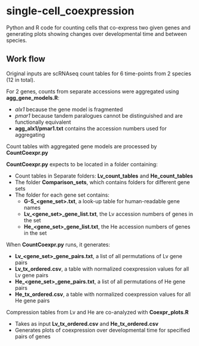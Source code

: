 # single-cell_coexpression
Python and R code for counting cells that co-express two given genes and generating plots showing changes over developmental time and between species. 

## Work flow
Original inputs are scRNAseq count tables for 6 time-points from 2 species (12 in total).  
  
For 2 genes, counts from separate accessions were aggregated using **agg_gene_models.R**:  
  - *alx1* because the gene model is fragmented  
  - *pmar1* because tandem paralogues cannot be distinguished and are functionally equivalent  
  - **agg_alx1/pmar1.txt** contains the accession numbers used for aggregating  
  
Count tables with aggregated gene models are processed by **CountCoexpr.py**  
  
**CountCoexpr.py** expects to be located in a folder containing:  
  - Count tables in Separate folders: **Lv_count_tables** and **He_count_tables**  
  - The folder **Comparison_sets**, which contains folders for different gene sets  
  - The folder for each gene set contains:
    - **G-S_<gene_set>.txt**, a look-up table for human-readable gene names
    - **Lv_<gene_set>_gene_list.txt**, the Lv accession numbers of genes in the set
    - **He_<gene_set>_gene_list.txt**, the He accession numbers of genes in the set
  	 
When **CountCoexpr.py** runs, it generates:	
  - **Lv_<gene_set>_gene_pairs.txt**, a list of all permutations of Lv gene pairs  
  - **Lv_tx_ordered.csv**, a table with normalized coexpression values for all Lv gene pairs  
  - **He_<gene_set>_gene_pairs.txt**, a list of all permutations of He gene pairs  
  - **He_tx_ordered.csv**, a table with normalized coexpression values for all He gene pairs  
   
 Compression tables from Lv and He are co-analyzed with **Coexpr_plots.R**  
   - Takes as input **Lv_tx_ordered.csv** and **He_tx_ordered.csv**  
   - Generates plots of coexpression over developmental time for specified pairs of genes
